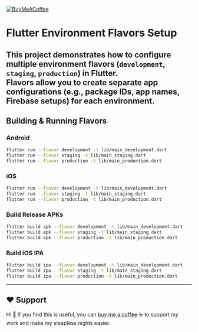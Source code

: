 [![BuyMeACoffee](https://www.buymeacoffee.com/assets/img/guidelines/download-assets-sm-2.svg)](https://buymeacoffee.com/devthantziq)

# Flutter Environment Flavors Setup

This project demonstrates how to configure **multiple environment
flavors** (`development`, `staging`, `production`) in Flutter.\
Flavors allow you to create separate app configurations (e.g., package
IDs, app names, Firebase setups) for each environment.
------------------------------------------------------------------------

## Building & Running Flavors

### Android

``` bash
flutter run --flavor development -t lib/main_development.dart
flutter run --flavor staging -t lib/main_staging.dart
flutter run --flavor production -t lib/main_production.dart
```

### iOS

``` bash
flutter run --flavor development -t lib/main_development.dart
flutter run --flavor staging -t lib/main_staging.dart
flutter run --flavor production -t lib/main_production.dart
```

### Build Release APKs

``` bash
flutter build apk --flavor development -t lib/main_development.dart
flutter build apk --flavor staging -t lib/main_staging.dart
flutter build apk --flavor production -t lib/main_production.dart
```

### Build iOS IPA

``` bash
flutter build ipa --flavor development -t lib/main_development.dart
flutter build ipa --flavor staging -t lib/main_staging.dart
flutter build ipa --flavor production -t lib/main_production.dart
```

------------------------------------------------------------------------

## ❤️ Support

Hi 👋 If you find this is useful, you can [buy me a coffee](https://buymeacoffee.com/devthantziq) ☕ to support my work and make my sleepless nights easier.
